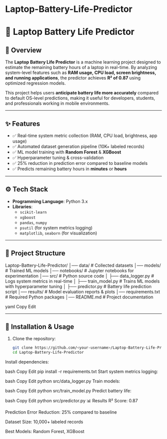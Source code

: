 # Laptop-Battery-Life-Predictor
# 🔋 Laptop Battery Life Predictor

## 📖 Overview
The **Laptop Battery Life Predictor** is a machine learning project designed to estimate the remaining battery hours of a laptop in real-time. By analyzing system-level features such as **RAM usage, CPU load, screen brightness, and running applications**, the predictor achieves **R² of 0.87** using optimized regression models.

This project helps users **anticipate battery life more accurately** compared to default OS-level predictions, making it useful for developers, students, and professionals working in mobile environments.

---

## ✨ Features
- ✅ Real-time system metric collection (RAM, CPU load, brightness, app usage)
- ✅ Automated dataset generation pipeline (10K+ labeled records)
- ✅ ML model training with **Random Forest** & **XGBoost**
- ✅ Hyperparameter tuning & cross-validation
- ✅ 25% reduction in prediction error compared to baseline models
- ✅ Predicts remaining battery hours in **minutes** or **hours**

---

## ⚙️ Tech Stack
- **Programming Language**: Python 3.x  
- **Libraries**: 
  - `scikit-learn`
  - `xgboost`
  - `pandas`, `numpy`
  - `psutil` (for system metrics logging)
  - `matplotlib`, `seaborn` (for visualization)  

---

## 📂 Project Structure
Laptop-Battery-Life-Predictor/
│── data/ # Collected datasets
│── models/ # Trained ML models
│── notebooks/ # Jupyter notebooks for experimentation
│── src/ # Python source code
│ ├── data_logger.py # Logs system metrics in real-time
│ ├── train_model.py # Trains ML models with hyperparameter tuning
│ ├── predictor.py # Battery life prediction script
│── results/ # Model evaluation reports & plots
│── requirements.txt # Required Python packages
│── README.md # Project documentation

yaml
Copy
Edit

---

## 🚀 Installation & Usage
1. Clone the repository:
   ```bash
   git clone https://github.com/<your-username>/Laptop-Battery-Life-Predictor.git
   cd Laptop-Battery-Life-Predictor
Install dependencies:

bash
Copy
Edit
pip install -r requirements.txt
Start system metrics logging:

bash
Copy
Edit
python src/data_logger.py
Train models:

bash
Copy
Edit
python src/train_model.py
Predict battery life:

bash
Copy
Edit
python src/predictor.py
📊 Results
R² Score: 0.87

Prediction Error Reduction: 25% compared to baseline

Dataset Size: 10,000+ labeled records

Best Models: Random Forest, XGBoost


